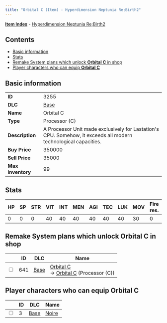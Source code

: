 ```yaml
---
title: "Orbital C (Item) - Hyperdimension Neptunia Re;Birth2"
---
```


[**Item Index**](/neptunia/rb2/item/index.html) - [Hyperdimension Neptunia Re;Birth2](/neptunia/rb2)

## Contents

- [Basic information](#basic-information)
- [Stats](#stats)
- [Remake System plans which unlock **Orbital C** in shop](#remake-system-plans-which-unlock-orbital-c-in-shop)
- [Player characters who can equip **Orbital C**](#player-characters-who-can-equip-orbital-c)

## Basic information

|   |   |
| -- | -- |
| **ID** | 3255 |
| **DLC** | [Base](/neptunia/rb2/dlc/0-base.html) |
| **Name** | Orbital C |
| **Type** | Processor (C) |
| **Description** | A Processor Unit made exclusively for Lastation's CPU. Somehow, it exceeds all modern technological capacities. |
| **Buy Price** | 350000 |
| **Sell Price** | 35000 |
| **Max inventory** | 99 |

## Stats

| HP | SP | STR | VIT | INT | MEN | AGI | TEC | LUK | MOV | Fire res. | Ice res. | Wind res. | Lightning res. |
| -- | -- | --- | --- | --- | --- | --- | --- | --- | --- | --------- | -------- | --------- | -------------- |
| 0 | 0 | 0 | 40 | 40 | 40 | 40 | 40 | 40 | 30 | 0 | 0 | 0 | 0 |

## Remake System plans which unlock **Orbital C** in shop

|    | ID | DLC | Name |
| -- | -- | --- | ---- |
| <input type="checkbox" id="rb2-remake-0-641" class="trackbox" /> | 641 | [Base](/neptunia/rb2/dlc/0-base.html) | [Orbital C](/neptunia/rb2/remake/0-641-orbital-c.html)<br />→ [Orbital C](/neptunia/rb2/item/0-3255-orbital-c.html) (Processor (C)) |

## Player characters who can equip **Orbital C**

|    | ID | DLC | Name |
| -- | -- | --- | ---- |
| <input type="checkbox" id="rb2-player-0-3" class="trackbox" /> | 3 | [Base](/neptunia/rb2/dlc/0-base.html) | [Noire](/neptunia/rb2/player/0-3-noire.html) |